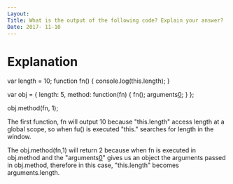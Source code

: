 ```yaml
---
Layout:
Title: What is the output of the following code? Explain your answer?
Date: 2017- 11-10
---
```


# Explanation

var length = 10;
function fn() {
	console.log(this.length);
}

var obj = {
  length: 5,
  method: function(fn) {
    fn();
    arguments[0]();
  }
};

obj.method(fn, 1);


The first function, fn will output 10 because "this.length" access length at a global scope, so when fu() is executed "this." searches for length in the window.


The obj.method(fn,1) will return 2 because when fn is executed in obj.method and the "arguments[0]()" gives us an object the arguments passed in obj.method, therefore in this case, "this.length" becomes arguments.length.